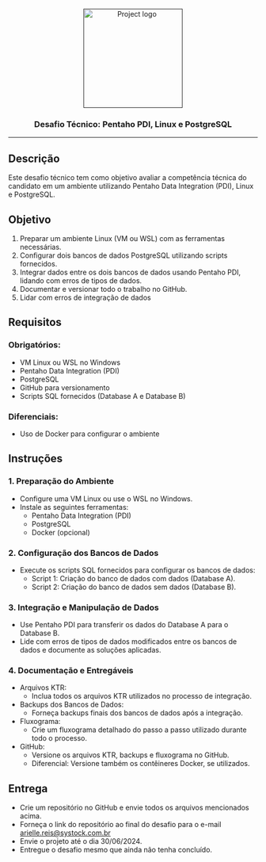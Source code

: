 <p align="center">
  <a href="" rel="noopener">
    <img width="200" height="200" src="https://drive.google.com/uc?export=view&id=1svyh9KYiynNx4FhpR22jExg7p0xscrbU" alt="Project logo">
  </a>
</p>


<h3 align="center">Desafio Técnico: Pentaho PDI, Linux e PostgreSQL</h3>


---

## Descrição

Este desafio técnico tem como objetivo avaliar a competência técnica do candidato em um ambiente utilizando Pentaho Data Integration (PDI), Linux e PostgreSQL.


## Objetivo

1. Preparar um ambiente Linux (VM ou WSL) com as ferramentas necessárias.
2. Configurar dois bancos de dados PostgreSQL utilizando scripts fornecidos.
3. Integrar dados entre os dois bancos de dados usando Pentaho PDI, lidando com erros de tipos de dados.
4. Documentar e versionar todo o trabalho no GitHub.
5. Lidar com erros de integração de dados

## Requisitos

### Obrigatórios:
- VM Linux ou WSL no Windows
- Pentaho Data Integration (PDI)
- PostgreSQL
- GitHub para versionamento
- Scripts SQL fornecidos (Database A e Database B)

### Diferenciais:
- Uso de Docker para configurar o ambiente


## Instruções

### 1. Preparação do Ambiente
- Configure uma VM Linux ou use o WSL no Windows.
- Instale as seguintes ferramentas:
  - Pentaho Data Integration (PDI)
  - PostgreSQL
  - Docker (opcional)
### 2. Configuração dos Bancos de Dados
- Execute os scripts SQL fornecidos para configurar os bancos de dados:
  - Script 1: Criação do banco de dados com dados (Database A).
  - Script 2: Criação do banco de dados sem dados (Database B).



### 3. Integração e Manipulação de Dados
- Use Pentaho PDI para transferir os dados do Database A para o Database B.
- Lide com erros de tipos de dados modificados entre os bancos de dados e documente as soluções aplicadas.
  
### 4. Documentação e Entregáveis
- Arquivos KTR:
  - Inclua todos os arquivos KTR utilizados no processo de integração.
- Backups dos Bancos de Dados:
  - Forneça backups finais dos bancos de dados após a integração.
- Fluxograma:
  - Crie um fluxograma detalhado do passo a passo utilizado durante todo o processo.
- GitHub:
  - Versione os arquivos KTR, backups e fluxograma no GitHub.
  - Diferencial: Versione também os contêineres Docker, se utilizados.

## Entrega
- Crie um repositório no GitHub e envie todos os arquivos mencionados acima.
- Forneça o link do repositório ao final do desafio para o e-mail arielle.reis@systock.com.br
- Envie o projeto até o dia 30/06/2024.
- Entregue o desafio mesmo que ainda não tenha concluído.


